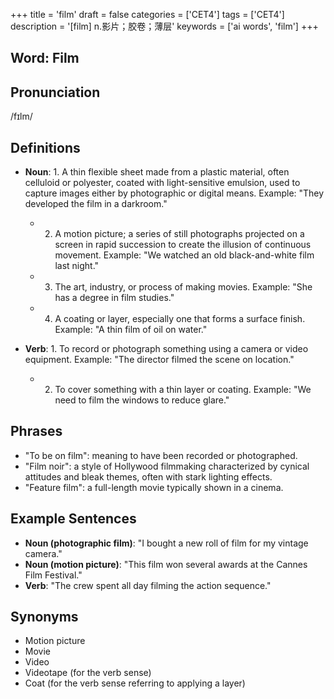+++
title = 'film'
draft = false
categories = ['CET4']
tags = ['CET4']
description = '[film] n.影片；胶卷；薄层'
keywords = ['ai words', 'film']
+++

## Word: Film

## Pronunciation
/fɪlm/

## Definitions
- **Noun**: 1. A thin flexible sheet made from a plastic material, often celluloid or polyester, coated with light-sensitive emulsion, used to capture images either by photographic or digital means. Example: "They developed the film in a darkroom."
   - 2. A motion picture; a series of still photographs projected on a screen in rapid succession to create the illusion of continuous movement. Example: "We watched an old black-and-white film last night."
   - 3. The art, industry, or process of making movies. Example: "She has a degree in film studies."
   - 4. A coating or layer, especially one that forms a surface finish. Example: "A thin film of oil on water."
   
- **Verb**: 1. To record or photograph something using a camera or video equipment. Example: "The director filmed the scene on location."
   - 2. To cover something with a thin layer or coating. Example: "We need to film the windows to reduce glare."

## Phrases
- "To be on film": meaning to have been recorded or photographed.
- "Film noir": a style of Hollywood filmmaking characterized by cynical attitudes and bleak themes, often with stark lighting effects.
- "Feature film": a full-length movie typically shown in a cinema.
  
## Example Sentences
- **Noun (photographic film)**: "I bought a new roll of film for my vintage camera."
- **Noun (motion picture)**: "This film won several awards at the Cannes Film Festival."
- **Verb**: "The crew spent all day filming the action sequence."

## Synonyms
- Motion picture
- Movie
- Video
- Videotape (for the verb sense)
- Coat (for the verb sense referring to applying a layer)

